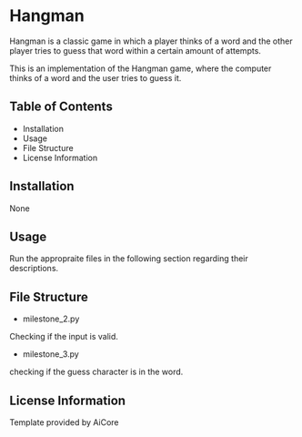 # Hangman
Hangman is a classic game in which a player thinks of a word and the other player tries to guess that word within a certain amount of attempts.

This is an implementation of the Hangman game, where the computer thinks of a word and the user tries to guess it. 

## Table of Contents
- Installation
- Usage
- File Structure
- License Information

## Installation
None

## Usage
Run the appropraite files in the following section regarding their descriptions.

## File Structure
- milestone_2.py

Checking if the input is valid.

- milestone_3.py

checking if the guess character is in the word.

## License Information
Template provided by AiCore